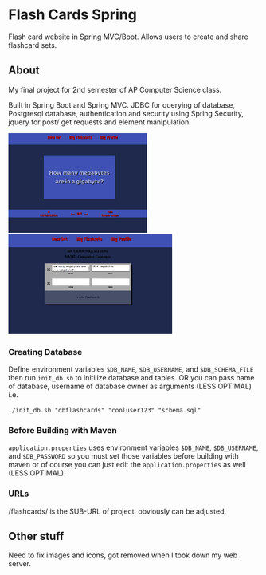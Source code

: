 # Flash Cards Spring

Flash card website in Spring MVC/Boot. Allows users to create and share flashcard sets.

## About

My final project for 2nd semester of AP Computer Science class.

Built in Spring Boot and Spring MVC. JDBC for querying of database, Postgresql database, authentication and security using Spring Security, jquery for post/ get requests and element manipulation.

<img src="Sample/preview3.png" alt="Flash card preview image 3" style="height: 200px;">&nbsp;&nbsp;&nbsp;&nbsp;<img src="Sample/preview2.png" alt="Flash card preview image 2" style="height: 200px;">

### Creating Database

Define environment variables `$DB_NAME`, `$DB_USERNAME`, and `$DB_SCHEMA_FILE` then run `init_db.sh` to initilize database and tables.
OR you can pass name of database, username of database owner as arguments (LESS OPTIMAL) i.e.

    ./init_db.sh "dbflashcards" "cooluser123" "schema.sql"

### Before Building with Maven

`application.properties` uses environment variables `$DB_NAME`, `$DB_USERNAME`, and `$DB_PASSWORD` so you must set those variables before building with maven
or of course you can just edit the `application.properties` as well (LESS OPTIMAL).

### URLs

/flashcards/ is the SUB-URL of project, obviously can be adjusted.

## Other stuff

Need to fix images and icons, got removed when I took down my web server.

